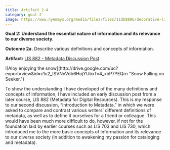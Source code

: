 ```yaml
---
title: Artifact 2-A
category: goal-2
image: https://www.nyemmys.org/media/files/files/11db8896/decorative-line-break-29.png
---
```


**Goal 2: Understand the essential nature of information and its relevance to our diverse society.**

**Outcome 2a.** Describe various definitions and concepts of information.

**Artifact:** [LIS 882 - Metadata Discussion Post](https://docs.google.com/document/d/1Dh5eeqC4Hb1ei3OEH93dMeO86xJyX_bxGA6D5ry66cM/edit?usp=sharing)

<div class="image-left" markdown="1">
![Aloy enjoying the snow](http://drive.google.com/uc?export=view&id=c1u2_ISVNnVdb6HojYUbxTv4_xbP7PEQrn "Snow Falling on Seeker.")
</div>

To show the understanding I have developed of the many definitions and concepts of information, I have included an early discussion post from a later course, LIS 882 (Metadata for Digital Resources). This is my response to our second discussion, “Introduction to Metadata,” in which we were asked to compare and contrast various writers’ different definitions of metadata, as well as to define it ourselves for a friend or colleague. This would have been much more difficult to do, however, if not for the foundation laid by earlier courses such as LIS 703 and LIS 730, which introduced me to the more basic concepts of information and its relevance to our diverse society (in addition to  awakening my passion for cataloging and metadata).